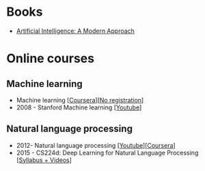 # <a id="h.kfqjb1azmeo" name="h.kfqjb1azmeo"></a>Books

- [Artificial Intelligence: A Modern Approach](https://www.google.com/url?q=http://www.amazon.ca/Artificial-Intelligence-Modern-Approach-Edition/dp/0136042597&sa=D&ust=1452729668593000&usg=AFQjCNGU-OtvVcI7USeYKSISAfxNxhoKtA)

# <a id="h.raa9daycpk57" name="h.raa9daycpk57"></a>Online courses

## <a id="h.xkd0yw73hq33" name="h.xkd0yw73hq33"></a>Machine learning

- Machine learning [[Coursera](https://www.google.com/url?q=https://www.coursera.org/learn/machine-learning&sa=D&ust=1452729668594000&usg=AFQjCNGkDyxCM9uQjUTEz8rMuaqw8qfVmg)][[No registration](https://www.google.com/url?q=https://class.coursera.org/ml-003/lecture&sa=D&ust=1452729668595000&usg=AFQjCNE-s3biJ5f5B_aBpNYKWjVM9Pp5AQ)]
- 2008 - Stanford Machine learning [[Youtube](https://www.google.com/url?q=https://www.youtube.com/view_play_list?p%3DA89DCFA6ADACE599&sa=D&ust=1452729668595000&usg=AFQjCNH9mFN2DDTXaOKGPh1rdjpngjWVpg)]

## <a id="h.y022qifq2nsf" name="h.y022qifq2nsf"></a>Natural language processing

- 2012- Natural language processing [[Youtube](https://www.google.com/url?q=https://www.youtube.com/watch?v%3DnfoudtpBV68%26list%3DPL4LJlvG_SDpxQAwZYtwfXcQr7kGnl9W93&sa=D&ust=1452729668597000&usg=AFQjCNGviNcL36ZGvvBlV48IVAVeZ1jdWg)][[Coursera](https://www.google.com/url?q=https://class.coursera.org/nlp/lecture&sa=D&ust=1452729668598000&usg=AFQjCNHKGHrgwJVfLehkN0mnpuPCVBGUmg)]
- 2015 - CS224d: Deep Learning for Natural Language Processing [[Syllabus + Videos](https://www.google.com/url?q=http://cs224d.stanford.edu/syllabus.html&sa=D&ust=1452729668599000&usg=AFQjCNE8QtdhcYQKWAQZe17GBxrI6uFFTw)]